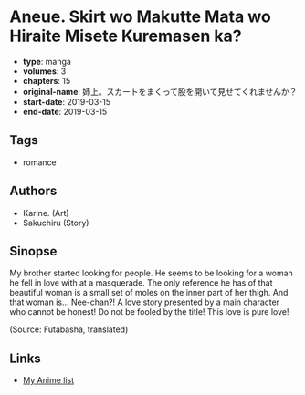 # Aneue. Skirt wo Makutte Mata wo Hiraite Misete Kuremasen ka?

-   **type**: manga
-   **volumes**: 3
-   **chapters**: 15
-   **original-name**: 姉上。スカートをまくって股を開いて見せてくれませんか？
-   **start-date**: 2019-03-15
-   **end-date**: 2019-03-15

## Tags

-   romance

## Authors

-   Karine. (Art)
-   Sakuchiru (Story)

## Sinopse

My brother started looking for people. He seems to be looking for a woman he fell in love with at a masquerade. The only reference he has of that beautiful woman is a small set of moles on the inner part of her thigh. And that woman is... Nee-chan?! A love story presented by a main character who cannot be honest! Do not be fooled by the title! This love is pure love!

(Source: Futabasha, translated)

## Links

-   [My Anime list](https://myanimelist.net/manga/132426/Aneue_Skirt_wo_Makutte_Mata_wo_Hiraite_Misete_Kuremasen_ka)
